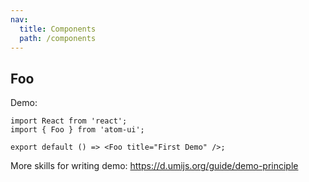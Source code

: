 ```yaml
---
nav:
  title: Components
  path: /components
---
```


## Foo

Demo:

```tsx
import React from 'react';
import { Foo } from 'atom-ui';

export default () => <Foo title="First Demo" />;
```

More skills for writing demo: https://d.umijs.org/guide/demo-principle

